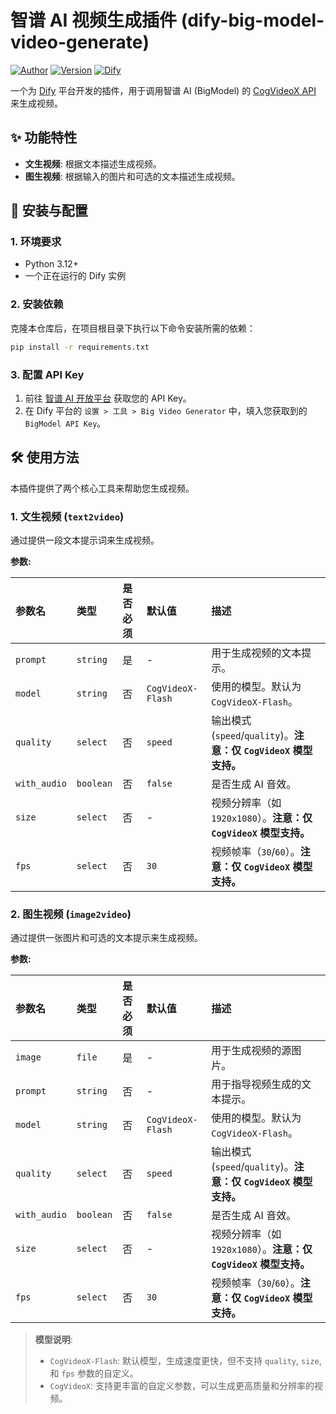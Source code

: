# 智谱 AI 视频生成插件 (dify-big-model-video-generate)

[![Author](https://img.shields.io/badge/Author-lininn-blue.svg)](https://github.com/lininn)
[![Version](https://img.shields.io/badge/Version-0.0.1-brightgreen.svg)](https://github.com/lininn/dify-bigModel-video-generate)
[![Dify](https://img.shields.io/badge/Powered%20by-Dify-blue.svg)](https://dify.ai/)

一个为 [Dify](https://dify.ai/) 平台开发的插件，用于调用智谱 AI (BigModel) 的 [CogVideoX API](https://bigmodel.cn/dev/api#cogvideox) 来生成视频。

## ✨ 功能特性

*   **文生视频**: 根据文本描述生成视频。
*   **图生视频**: 根据输入的图片和可选的文本描述生成视频。

## 🚀 安装与配置

### 1. 环境要求

*   Python 3.12+
*   一个正在运行的 Dify 实例

### 2. 安装依赖

克隆本仓库后，在项目根目录下执行以下命令安装所需的依赖：

```bash
pip install -r requirements.txt
```

### 3. 配置 API Key

1.  前往 [智谱 AI 开放平台](https://bigmodel.cn/dev/api) 获取您的 API Key。
2.  在 Dify 平台的 `设置 > 工具 > Big Video Generator` 中，填入您获取到的 `BigModel API Key`。

## 🛠️ 使用方法

本插件提供了两个核心工具来帮助您生成视频。

### 1. 文生视频 (`text2video`)

通过提供一段文本提示词来生成视频。

**参数:**

| 参数名      | 类型      | 是否必须 | 默认值            | 描述                                                                                               |
| :---------- | :-------- | :------- | :---------------- | :------------------------------------------------------------------------------------------------- |
| `prompt`    | `string`  | 是       | -                 | 用于生成视频的文本提示。                                                                           |
| `model`     | `string`  | 否       | `CogVideoX-Flash` | 使用的模型。默认为 `CogVideoX-Flash`。                                                             |
| `quality`   | `select`  | 否       | `speed`           | 输出模式 (`speed`/`quality`)。**注意：仅 `CogVideoX` 模型支持。**                                    |
| `with_audio`| `boolean` | 否       | `false`           | 是否生成 AI 音效。                                                                                 |
| `size`      | `select`  | 否       | -                 | 视频分辨率（如 `1920x1080`）。**注意：仅 `CogVideoX` 模型支持。**                                   |
| `fps`       | `select`  | 否       | `30`              | 视频帧率（`30`/`60`）。**注意：仅 `CogVideoX` 模型支持。**                                           |

### 2. 图生视频 (`image2video`)

通过提供一张图片和可选的文本提示来生成视频。

**参数:**

| 参数名      | 类型      | 是否必须 | 默认值            | 描述                                                                                               |
| :---------- | :-------- | :------- | :---------------- | :------------------------------------------------------------------------------------------------- |
| `image`     | `file`    | 是       | -                 | 用于生成视频的源图片。                                                                             |
| `prompt`    | `string`  | 否       | -                 | 用于指导视频生成的文本提示。                                                                       |
| `model`     | `string`  | 否       | `CogVideoX-Flash` | 使用的模型。默认为 `CogVideoX-Flash`。                                                             |
| `quality`   | `select`  | 否       | `speed`           | 输出模式 (`speed`/`quality`)。**注意：仅 `CogVideoX` 模型支持。**                                    |
| `with_audio`| `boolean` | 否       | `false`           | 是否生成 AI 音效。                                                                                 |
| `size`      | `select`  | 否       | -                 | 视频分辨率（如 `1920x1080`）。**注意：仅 `CogVideoX` 模型支持。**                                   |
| `fps`       | `select`  | 否       | `30`              | 视频帧率（`30`/`60`）。**注意：仅 `CogVideoX` 模型支持。**                                           |

> **模型说明**:
> *   `CogVideoX-Flash`: 默认模型，生成速度更快，但不支持 `quality`, `size`, 和 `fps` 参数的自定义。
> *   `CogVideoX`: 支持更丰富的自定义参数，可以生成更高质量和分辨率的视频。
